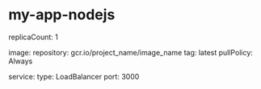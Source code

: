 # my-app-nodejs

replicaCount: 1

image:
  repository: gcr.io/project_name/image_name
  tag: latest
  pullPolicy: Always

service:
  type: LoadBalancer
  port: 3000

